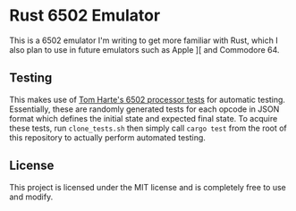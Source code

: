 # Rust 6502 Emulator
This is a 6502 emulator I'm writing to get more familiar with Rust, which I also plan to use in future emulators such as Apple ][ and Commodore 64.

## Testing
This makes use of [Tom Harte's 6502 processor tests](https://github.com/TomHarte/ProcessorTests) for automatic testing. Essentially, these are randomly generated tests for each opcode in JSON format which defines the initial state and expected final state. To acquire these tests, run `clone_tests.sh` then simply call `cargo test` from the root of this repository to actually perform automated testing.

## License
This project is licensed under the MIT license and is completely free to use and modify.

